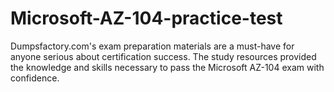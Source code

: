 # Microsoft-AZ-104-practice-test
Dumpsfactory.com's exam preparation materials are a must-have for anyone serious about certification success. The study resources provided the knowledge and skills necessary to pass the Microsoft AZ-104 exam with confidence.
